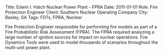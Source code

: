 Title: Edwin I. Hatch Nuclear Power Plant - FPRA
Date: 2011-01-01
Role: Fire Protection Engineer
Client: Southern Nuclear Operating Company
City: Baxley, GA
Tags: FDTs, FPRA, Nuclear

Fire Protection Engineer responsible for performing fire models as part of a Fire Probabilistic Risk Assessment (FPRA). The FPRA required analyzing a large number of ignition sources for impact on nuclear operations. Fire Dynamics Tools were used to model thousands of scenarios throughout the multi-unit power plant.
